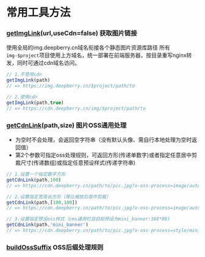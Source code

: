 # 常用工具方法

### [getImgLink]('../js/utils')(url,useCdn=false) 获取图片链接
使用全局的img.deepberry.cn域名衔接各个静态图片资源库路径
所有`img-$project`项目使用上方域名，统一部署在前端服务器，按目录重写nginx转发，同时可通过cdn域名访问。
```javascript
// 1.不使用cdn
getImgLink(path) 
// => https://img.deepberry.cn/$project/path/to

// 2.使用cdn
getImgLink(path,true)
// => https://cdn.deepberry.cn/img/$project/path/to
```

### [getCdnLink]('../js/utils#L15')(path,size) 图片OSS通用处理
- 为空时不会处理，会返回空字符串（没有默认头像、需自行本地处理为空时返回值）
- 第2个参数可指定oss处理规则，可返回方形(传递单数字)或者指定任意居中剪裁尺寸(传递数组)或指定任意预设样式(传递字符串)
```javascript
// 1.设置一个指定数字方形 
getCdnLink(path,100) 
// => https://cdn.deepberry.cn/path/to/pic.jpg?x-oss-process=image/auto-orient,1/resize,m_fill,w_100,h_100/quality,Q_100

// 2.设置指定宽高长方形（等比缩放后居中剪裁）
getCdnLink(path,[180,100])
// => https://cdn.deepberry.cn/path/to/pic.jpg?x-oss-process=image/auto-orient,1/resize,m_fill,w_180,h_100/quality,Q_100

// 3.设置指定预设oss样式（cms通用栏目目前预设为mini_banner:168*88)
getCdnLink(path,'mini_banner')
// => https://cdn.deepberry.cn/path/to/pic.jpg?x-oss-process=style/mini_banner
```

### [buildOssSuffix]('../js/utils') OSS后缀处理规则
